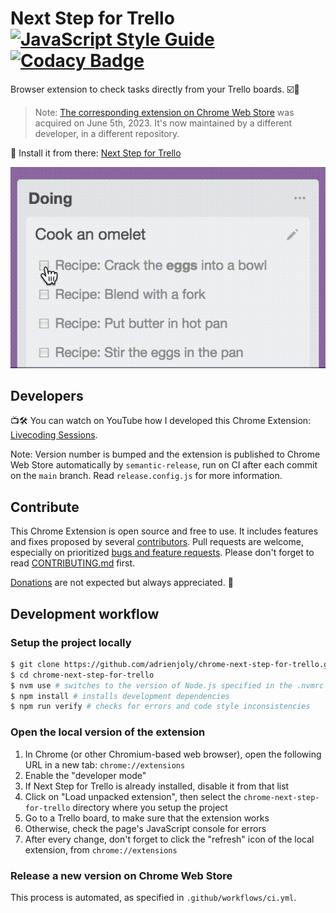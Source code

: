 # Next Step for Trello [![JavaScript Style Guide](https://img.shields.io/badge/code_style-standard-brightgreen.svg)](https://standardjs.com) [![Codacy Badge](https://api.codacy.com/project/badge/Grade/7ca1f64573ee434eb82159df9d7afc0f)](https://www.codacy.com/app/adrien-joly/chrome-next-step-for-trello?utm_source=github.com&amp;utm_medium=referral&amp;utm_content=adrienjoly/chrome-next-step-for-trello&amp;utm_campaign=Badge_Grade)

Browser extension to check tasks directly from your Trello boards. ☑️🚀

> Note: [The corresponding extension on Chrome Web Store](https://chrome.google.com/webstore/detail/next-step-for-trello-card/iajhmklhilkjgabejjemfbhmclgnmamf) was acquired on June 5th, 2023. It's now maintained by a different developer, in a different repository.

🌟 Install it from there: [Next Step for Trello](https://adrienjoly.com/chrome-next-step-for-trello/)

![Next step for trello screenshot](assets/next-step-check-anim.gif)

## Developers

📺🛠 You can watch on YouTube how I developed this Chrome Extension: [Livecoding Sessions](https://www.youtube.com/playlist?list=PLmzn1C-VN6G7FLdUJM3G82cG-Q69xJ2AY).

Note: Version number is bumped and the extension is published to Chrome Web Store automatically by `semantic-release`, run on CI after each commit on the `main` branch. Read `release.config.js` for more information.

## Contribute

This Chrome Extension is open source and free to use. It includes features and fixes proposed by several [contributors](https://github.com/adrienjoly/chrome-next-step-for-trello/graphs/contributors). Pull requests are welcome, especially on prioritized [bugs and feature requests](https://github.com/adrienjoly/chrome-next-step-for-trello/projects/1). Please don't forget to read [CONTRIBUTING.md](CONTRIBUTING.md) first.

[Donations](https://adrienjoly.com/donate) are not expected but always appreciated. 🤗

## Development workflow

### Setup the project locally

```sh
$ git clone https://github.com/adrienjoly/chrome-next-step-for-trello.git
$ cd chrome-next-step-for-trello
$ nvm use # switches to the version of Node.js specified in the .nvmrc file
$ npm install # installs development dependencies
$ npm run verify # checks for errors and code style inconsistencies
```

### Open the local version of the extension

1. In Chrome (or other Chromium-based web browser), open the following URL in a new tab: `chrome://extensions`
1. Enable the "developer mode"
1. If Next Step for Trello is already installed, disable it from that list
1. Click on "Load unpacked extension", then select the `chrome-next-step-for-trello` directory where you setup the project
1. Go to a Trello board, to make sure that the extension works
1. Otherwise, check the page's JavaScript console for errors
1. After every change, don't forget to click the "refresh" icon of the local extension, from `chrome://extensions`

### Release a new version on Chrome Web Store

This process is automated, as specified in `.github/workflows/ci.yml`.
